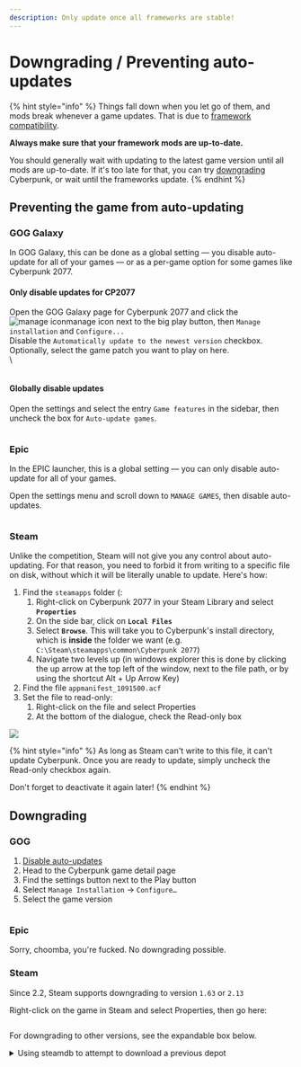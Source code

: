 ```yaml
---
description: Only update once all frameworks are stable!
---
```


# Downgrading / Preventing auto-updates



{% hint style="info" %}
Things fall down when you let go of them, and mods break whenever a game updates. That is due to [framework compatibility](../../for-mod-creators-theory/core-mods-explained/).&#x20;

**Always make sure that your framework mods are up-to-date.**

You should generally wait with updating to the latest game version until all mods are up-to-date. If it's too late for that, you can try [downgrading](users-downgrading-preventing-auto-updates.md#downgrading) Cyberpunk, or wait until the frameworks update.
{% endhint %}

## Preventing the game from auto-updating

### GOG Galaxy

In GOG Galaxy, this can be done as a global setting — you disable auto-update for all of your games — or as a per-game option for some games like Cyberpunk 2077.

#### Only disable updates for CP2077

Open the GOG Galaxy page for Cyberpunk 2077 and click the <img src="../../.gitbook/assets/image (423).png" alt="manage icon" data-size="line">manage icon next to the big play button, then `Manage installation` and `Configure...`\
Disable the `Automatically update to the newest version` checkbox. Optionally, select the game patch you want to play on here.\
\


<figure><img src="../../.gitbook/assets/image (424).png" alt=""><figcaption></figcaption></figure>

#### Globally disable updates

Open the settings and select the entry `Game features` in the sidebar, then uncheck the box for `Auto-update games`.

<figure><img src="../../.gitbook/assets/gog-auto-update.png" alt=""><figcaption></figcaption></figure>

### Epic

In the EPIC launcher, this is a global setting — you can only disable auto-update for all of your games.&#x20;

Open the settings menu and scroll down to `MANAGE GAMES`, then disable auto-updates.

<figure><img src="../../.gitbook/assets/epic-auto-update.png" alt=""><figcaption></figcaption></figure>

### Steam

Unlike the competition, Steam will not give you any control about auto-updating. For that reason, you need to forbid it from writing to a specific file on disk, without which it will be literally unable to update. Here's how:

1. Find the `steamapps` folder (:&#x20;
   1. Right-click on Cyberpunk 2077 in your Steam Library and select **`Properties`**
   2. On the side bar, click on **`Local Files`**
   3. Select **`Browse`**. This will take you to Cyberpunk's install directory, which is **inside** the folder we want (e.g. `C:\Steam\steamapps\common\Cyberpunk 2077`)
   4. Navigate two levels up (in windows explorer this is done by clicking the up arrow at the top left of the window, next to the file path, or by using the shortcut Alt + Up Arrow Key)
2. Find the file `appmanifest_1091500.acf`
3. Set the file to read-only:
   1. Right-click on the file and select Properties
   2. At the bottom of the dialogue, check the Read-only box

&#x20;![](<../../.gitbook/assets/image (173).png>)&#x20;

{% hint style="info" %}
As long as Steam can't write to this file, it can't update Cyberpunk. Once you are ready to update, simply uncheck the Read-only checkbox again.

Don't forget to deactivate it again later!
{% endhint %}

## Downgrading

### GOG

1. [Disable auto-updates](users-downgrading-preventing-auto-updates.md#gog)
2. Head to the Cyberpunk game detail page
3. Find the settings button next to the Play button
4. Select `Manage Installation` -> `Configure…`
5. Select the game version

<figure><img src="../../.gitbook/assets/gog-select-game-version.png" alt=""><figcaption></figcaption></figure>

### Epic

Sorry, choomba, you're fucked. No downgrading possible.

### Steam

Since 2.2, Steam supports downgrading to version `1.63`  or `2.13`

Right-click on the game in Steam and select Properties, then go here:&#x20;

<figure><img src="../../.gitbook/assets/2024.12.11-01.09.11_steamwebhelper.png" alt=""><figcaption></figcaption></figure>

For downgrading to other versions, see the expandable box below.

<details>

<summary>Using steamdb to attempt to download a previous depot</summary>

Longer instructions can be found [in this MakeUseOf guide](https://www.makeuseof.com/how-to-downgrade-steam-games/), but the condensed version (courtesy of our lovely Discord community) goes as follows:\
\
First [turn autoupdate off for Steam](users-downgrading-preventing-auto-updates.md#preventing-the-game-from-auto-updating) _**now**_ so that you don't forget to do it later. We'll wait.\
\
Here are the version-specific commands that you need to run. If you can't find your version on the list, check [here](https://steamdb.info/depot/1091501/history/) (Base Game) and [here](https://steamdb.info/depot/2138330/history/) (Phantom Liberty), and find the new Manifest ID tag.

**Patch 2.21:**

* Base Game: `download_depot 1091500 1091501 8420445566849588826`
* Phantom Liberty: `download_depot 2138330 2138330 6387618923890239308`
* REDmod: `download_depot 1091500 2060310 5840271637798999751`

**Patch 2.2:**

* Base Game: `download_depot 1091500 1091501 6971552143247463690`
* Phantom Liberty: `download_depot 2138330 2138330 3585115081536255968`
* REDmod: `download_depot 1091500 2060310 8197960292057385990`

Now, we do the thing:

1. Open Steam
2. Press `Win+R`
3. Type `steam://open/console` to get into the steamdb console
4. In the console, enter this command exactly to start the download (it'll be the entire 60 GB so be prepared): `download_depot 1091500 1091501 3807385820978085162`
5. After the game finishes downloading, go to the installation location listed in the console, and copy either just the changed files (you can view the manifest for the new version) or the whole thing over your game directory to overwrite the new changes.
6. If you have the Phantom Liberty DLC, you will need to do the steps 4 and 5 again for the DLC itself with the command: `download_depot 2138330 2138330 5094071097429923087`

This should leave you with the correct previous game version. You can right-click cyberpunk2077.exe to verify the versions in Properties > Details.

You might still need to do a script cache reset or other cleanup before the game starts up nice, so head on over to [those instructions](../user-guide-troubleshooting/#troubleshooting-after-an-update) if need be.

</details>
